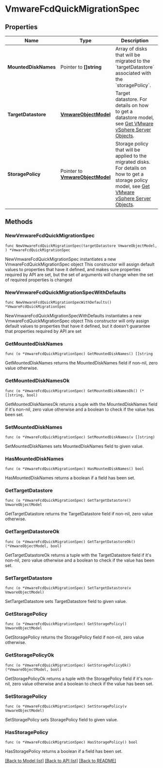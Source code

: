 # VmwareFcdQuickMigrationSpec

## Properties

Name | Type | Description | Notes
------------ | ------------- | ------------- | -------------
**MountedDiskNames** | Pointer to **[]string** | Array of disks that will be migrated to the &#x60;targetDatastore&#x60; associated with the &#x60;storagePolicy&#x60;. | [optional] 
**TargetDatastore** | [**VmwareObjectModel**](VmwareObjectModel.md) | Target datastore. For details on how to get a datastore model, see [Get VMware vSphere Server Objects](#operation/GetVmwareHostObject). | 
**StoragePolicy** | Pointer to [**VmwareObjectModel**](VmwareObjectModel.md) | Storage policy that will be applied to the migrated disks. For details on how to get a storage policy model, see [Get VMware vSphere Server Objects](#operation/GetVmwareHostObject). | [optional] 

## Methods

### NewVmwareFcdQuickMigrationSpec

`func NewVmwareFcdQuickMigrationSpec(targetDatastore VmwareObjectModel, ) *VmwareFcdQuickMigrationSpec`

NewVmwareFcdQuickMigrationSpec instantiates a new VmwareFcdQuickMigrationSpec object
This constructor will assign default values to properties that have it defined,
and makes sure properties required by API are set, but the set of arguments
will change when the set of required properties is changed

### NewVmwareFcdQuickMigrationSpecWithDefaults

`func NewVmwareFcdQuickMigrationSpecWithDefaults() *VmwareFcdQuickMigrationSpec`

NewVmwareFcdQuickMigrationSpecWithDefaults instantiates a new VmwareFcdQuickMigrationSpec object
This constructor will only assign default values to properties that have it defined,
but it doesn't guarantee that properties required by API are set

### GetMountedDiskNames

`func (o *VmwareFcdQuickMigrationSpec) GetMountedDiskNames() []string`

GetMountedDiskNames returns the MountedDiskNames field if non-nil, zero value otherwise.

### GetMountedDiskNamesOk

`func (o *VmwareFcdQuickMigrationSpec) GetMountedDiskNamesOk() (*[]string, bool)`

GetMountedDiskNamesOk returns a tuple with the MountedDiskNames field if it's non-nil, zero value otherwise
and a boolean to check if the value has been set.

### SetMountedDiskNames

`func (o *VmwareFcdQuickMigrationSpec) SetMountedDiskNames(v []string)`

SetMountedDiskNames sets MountedDiskNames field to given value.

### HasMountedDiskNames

`func (o *VmwareFcdQuickMigrationSpec) HasMountedDiskNames() bool`

HasMountedDiskNames returns a boolean if a field has been set.

### GetTargetDatastore

`func (o *VmwareFcdQuickMigrationSpec) GetTargetDatastore() VmwareObjectModel`

GetTargetDatastore returns the TargetDatastore field if non-nil, zero value otherwise.

### GetTargetDatastoreOk

`func (o *VmwareFcdQuickMigrationSpec) GetTargetDatastoreOk() (*VmwareObjectModel, bool)`

GetTargetDatastoreOk returns a tuple with the TargetDatastore field if it's non-nil, zero value otherwise
and a boolean to check if the value has been set.

### SetTargetDatastore

`func (o *VmwareFcdQuickMigrationSpec) SetTargetDatastore(v VmwareObjectModel)`

SetTargetDatastore sets TargetDatastore field to given value.


### GetStoragePolicy

`func (o *VmwareFcdQuickMigrationSpec) GetStoragePolicy() VmwareObjectModel`

GetStoragePolicy returns the StoragePolicy field if non-nil, zero value otherwise.

### GetStoragePolicyOk

`func (o *VmwareFcdQuickMigrationSpec) GetStoragePolicyOk() (*VmwareObjectModel, bool)`

GetStoragePolicyOk returns a tuple with the StoragePolicy field if it's non-nil, zero value otherwise
and a boolean to check if the value has been set.

### SetStoragePolicy

`func (o *VmwareFcdQuickMigrationSpec) SetStoragePolicy(v VmwareObjectModel)`

SetStoragePolicy sets StoragePolicy field to given value.

### HasStoragePolicy

`func (o *VmwareFcdQuickMigrationSpec) HasStoragePolicy() bool`

HasStoragePolicy returns a boolean if a field has been set.


[[Back to Model list]](../README.md#documentation-for-models) [[Back to API list]](../README.md#documentation-for-api-endpoints) [[Back to README]](../README.md)


